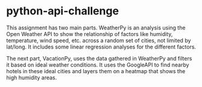 # python-api-challenge
This assignment has two main parts. WeatherPy is an analysis using the Open Weather API to show the relationship of factors like humidity, temperature, wind speed, etc. across a random set of cities, not limited by lat/long. It includes some linear regression analyses for the different factors. 

The next part, VacationPy, uses the data gathered in WeatherPy and filters it based on ideal weather conditions. It uses the GoogleAPI to find nearby hotels in these ideal cities and layers them on a heatmap that shows the high humidity areas. 
